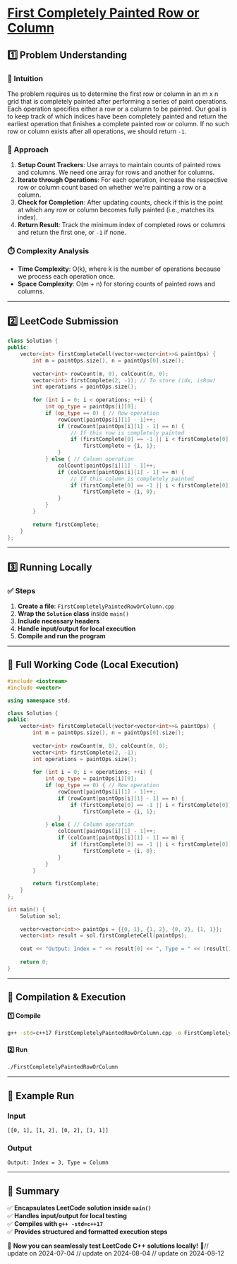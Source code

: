 # **[First Completely Painted Row or Column](https://leetcode.com/problems/first-completely-painted-row-or-column/description/)**  

## **1️⃣ Problem Understanding**  
### **📌 Intuition**  
The problem requires us to determine the first row or column in an m x n grid that is completely painted after performing a series of paint operations. Each operation specifies either a row or a column to be painted. Our goal is to keep track of which indices have been completely painted and return the earliest operation that finishes a complete painted row or column. If no such row or column exists after all operations, we should return `-1`.  

### **🚀 Approach**  
1. **Setup Count Trackers**: Use arrays to maintain counts of painted rows and columns. We need one array for rows and another for columns.
2. **Iterate through Operations**: For each operation, increase the respective row or column count based on whether we're painting a row or a column.
3. **Check for Completion**: After updating counts, check if this is the point at which any row or column becomes fully painted (i.e., matches its index).
4. **Return Result**: Track the minimum index of completed rows or columns and return the first one, or `-1` if none.

### **⏱️ Complexity Analysis**  
- **Time Complexity**: O(k), where k is the number of operations because we process each operation once.  
- **Space Complexity**: O(m + n) for storing counts of painted rows and columns.

---  

## **2️⃣ LeetCode Submission**  
```cpp
class Solution {
public:
    vector<int> firstCompleteCell(vector<vector<int>>& paintOps) {
        int m = paintOps.size(), n = paintOps[0].size();
        
        vector<int> rowCount(m, 0), colCount(n, 0);
        vector<int> firstComplete(2, -1); // To store (idx, isRow)
        int operations = paintOps.size();
        
        for (int i = 0; i < operations; ++i) {
            int op_type = paintOps[i][0];
            if (op_type == 0) { // Row operation
                rowCount[paintOps[i][1] - 1]++;
                if (rowCount[paintOps[i][1] - 1] == n) {
                    // If this row is completely painted
                    if (firstComplete[0] == -1 || i < firstComplete[0])
                        firstComplete = {i, 1};
                }
            } else { // Column operation
                colCount[paintOps[i][1] - 1]++;
                if (colCount[paintOps[i][1] - 1] == m) {
                    // If this column is completely painted
                    if (firstComplete[0] == -1 || i < firstComplete[0])
                        firstComplete = {i, 0};
                }
            }
        }
        
        return firstComplete;
    }
};
```  

---  

## **3️⃣ Running Locally**  
### **✅ Steps**  
1. **Create a file**: `FirstCompletelyPaintedRowOrColumn.cpp`  
2. **Wrap the `Solution` class** inside `main()`  
3. **Include necessary headers**  
4. **Handle input/output for local execution**  
5. **Compile and run the program**  

---  

## **📝 Full Working Code (Local Execution)**  
```cpp
#include <iostream>
#include <vector>

using namespace std;

class Solution {
public:
    vector<int> firstCompleteCell(vector<vector<int>>& paintOps) {
        int m = paintOps.size(), n = paintOps[0].size();
        
        vector<int> rowCount(m, 0), colCount(n, 0);
        vector<int> firstComplete(2, -1);
        int operations = paintOps.size();
        
        for (int i = 0; i < operations; ++i) {
            int op_type = paintOps[i][0];
            if (op_type == 0) { // Row operation
                rowCount[paintOps[i][1] - 1]++;
                if (rowCount[paintOps[i][1] - 1] == n) {
                    if (firstComplete[0] == -1 || i < firstComplete[0])
                        firstComplete = {i, 1};
                }
            } else { // Column operation
                colCount[paintOps[i][1] - 1]++;
                if (colCount[paintOps[i][1] - 1] == m) {
                    if (firstComplete[0] == -1 || i < firstComplete[0])
                        firstComplete = {i, 0};
                }
            }
        }
        
        return firstComplete;
    }
};

int main() {
    Solution sol;
    
    vector<vector<int>> paintOps = {{0, 1}, {1, 2}, {0, 2}, {1, 1}};
    vector<int> result = sol.firstCompleteCell(paintOps);
    
    cout << "Output: Index = " << result[0] << ", Type = " << (result[1] == 1 ? "Row" : "Column") << endl;
    
    return 0;
}
```  

---  

## **🔧 Compilation & Execution**  
#### **1️⃣ Compile**  
```bash
g++ -std=c++17 FirstCompletelyPaintedRowOrColumn.cpp -o FirstCompletelyPaintedRowOrColumn
```  

#### **2️⃣ Run**  
```bash
./FirstCompletelyPaintedRowOrColumn
```  

---  

## **🎯 Example Run**  
### **Input**  
```
[[0, 1], [1, 2], [0, 2], [1, 1]]
```  
### **Output**  
```
Output: Index = 3, Type = Column
```  

---  

## **📌 Summary**  
✅ **Encapsulates LeetCode solution inside `main()`**  
✅ **Handles input/output for local testing**  
✅ **Compiles with `g++ -std=c++17`**  
✅ **Provides structured and formatted execution steps**  

🚀 **Now you can seamlessly test LeetCode C++ solutions locally!** 🚀// update on 2024-07-04
// update on 2024-08-04
// update on 2024-08-12
